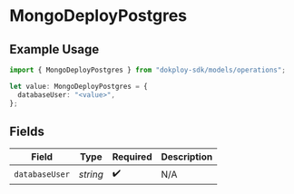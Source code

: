 # MongoDeployPostgres

## Example Usage

```typescript
import { MongoDeployPostgres } from "dokploy-sdk/models/operations";

let value: MongoDeployPostgres = {
  databaseUser: "<value>",
};
```

## Fields

| Field              | Type               | Required           | Description        |
| ------------------ | ------------------ | ------------------ | ------------------ |
| `databaseUser`     | *string*           | :heavy_check_mark: | N/A                |